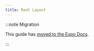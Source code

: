 ```yaml
---
title: Root Layout
---
```


:::note Migration

This guide has [moved to the Expo Docs](https://docs.expo.dev/router/advanced/root-layout/).

:::

